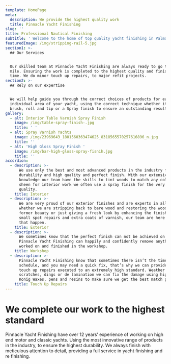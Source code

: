 ```yaml
---
template: HomePage
meta:
  description: We provide the highest quality work
  title: Pinnacle Yacht Finishing
slug: ''
title: Professional Nautical Finishing
subtitle: ' Welcome to the home of top quality yacht finishing in Palma De Mallorca'
featuredImage: /img/stripping-rail-5.jpg
section1: >-
  ## Our Services


  Our skilled team at Pinnacle Yacht Finishing are always ready to go the extra
  mile. Ensuring the work is completed to the highest quality and finished on
  time. We do minor touch up repairs, to major refit projects.
section2: >-
  ## Rely on our expertise


  We will help guide you through the correct choices of products for each
  individual area of your yacht, using the correct technique whether it be
  brush, roll and tip or a Spray finish to ensure an outstanding result.
gallery:
  - alt: Interior Table Varnish Spray Finish
    image: /img/table-spray-finish-.jpg
    title: ' '
  - alt: Spray Varnish Yachts
    image: /img/23969643_1801560363474625_8318565570257616896_n.jpg
    title: ''
  - alt: 'High Gloss Spray Finish '
    image: /img/bar-high-gloss-spray-fisnih.jpg
    title: ''
accordion:
  - description: >-
      We use only the best and most advanced products in the industry for
      durability and high quality and perfect finish. With our extensive product
      knowledge our team have the skills to tint woods to match any colour or
      sheen for interior work we often use a spray finish for the very best
      quality.
    title: Interior
  - description: >-
      We are very proud of our exterior finishes and are experts in all areas
      whether we are stripping back to bare wood and restoring the wood to its
      former beauty or just giving a fresh look by enhancing the finish with
      small spot repairs and extra coats of varnish, our team are here to make
      that happen.
    title: Exterior
  - description: >-
      We sometimes know that the perfect finish can not be achieved on board.
      Pinnacle Yacht Finishing can happily and confidently remove anything to be
      worked on and finished in the workshop. 
    title: Workshop
  - description: >-
      Pinnacle Yacht Finishing know that sometimes there isn’t the time in the
      schedule, and you may need a quick fix, that’s why we can provide on board
      touch up repairs executed to an extremely high standard. Weather these be
      scratches, dings or de lamination we can fix the damage using high quality
      Konig Waxes, pens and resins to make sure we get the best match possible.
    title: Touch Up Repairs
---
```

# We complete our work to the highest standard

Pinnacle Yacht Finishing have over 12 years’ experience of working on high end motor and classic yachts.  Using the most innovative range of products in the industry, to ensure the highest durability. We always finish with meticulous attention to detail, providing a full service in yacht finishing and re finishing.

